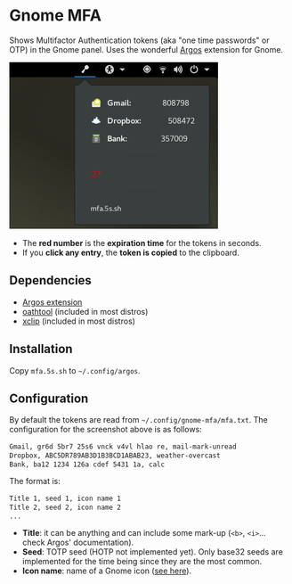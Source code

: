 # Gnome MFA

Shows Multifactor Authentication tokens (aka "one time passwords" or OTP) in the Gnome panel.
Uses the wonderful [Argos](https://github.com/p-e-w/argos/) extension
for Gnome.

![mfa](mfa.png)

* The **red number** is the **expiration time** for the tokens in seconds.
* If you **click any entry**, the **token is copied** to the clipboard.

## Dependencies
* [Argos extension](https://github.com/p-e-w/argos/)
* [oathtool](http://www.nongnu.org/oath-toolkit/) (included in most distros)
* [xclip](https://github.com/astrand/xclip) (included in most distros)

## Installation
Copy ```mfa.5s.sh``` to ```~/.config/argos```. 

## Configuration
By default the tokens are read from ```~/.config/gnome-mfa/mfa.txt```.
The configuration for the screenshot above is as follows:
```
Gmail, gr6d 5br7 25s6 vnck v4vl hlao re, mail-mark-unread
Dropbox, ABC5DR789AB3D1B3BCD1ABAB23, weather-overcast
Bank, ba12 1234 126a cdef 5431 1a, calc
```

The format is:

```
Title 1, seed 1, icon name 1
Title 2, seed 2, icon name 2
...
```

* **Title**: it can be anything and can include some mark-up (```<b>```, ```<i>```... check
Argos' documentation). 
* **Seed**: TOTP seed (HOTP not implemented yet). Only base32 seeds are implemented for the time being since they are the most common.
* **Icon name**: name of a Gnome icon ([see here](https://developer.gnome.org/icon-naming-spec/#names)).



